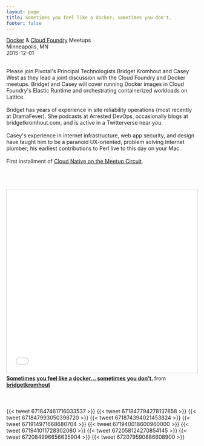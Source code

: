 ```yaml
---
layout: page
title: Sometimes you feel like a docker; sometimes you don't.
footer: false
---
```


<a href="http://www.meetup.com/Docker-Minneapolis/events/226656999/">Docker</a> & <a href="http://www.meetup.com/Twin-Cities-MN-Cloud-Foundry-Meetup/events/226652617/">Cloud Foundry</a> Meetups</a> <br>
Minneapolis, MN<br>
<span class="date-display-start">2015-12-01</span>
<br>
<br>

Please join Pivotal's Principal Technologists Bridget Kromhout and Casey West as they lead a joint discussion with the Cloud Foundry and Docker meetups.  Bridget and Casey will cover running Docker images in Cloud Foundry's Elastic Runtime and orchestrating containerized workloads on Lattice.
<br>
<br>
Bridget has years of experience in site reliability operations (most recently at DramaFever). She podcasts at Arrested DevOps, occasionally blogs at bridgetkromhout.com, and is active in a Twitterverse near you.
<br>
<br>
Casey's experience in internet infrastructure, web app security, and design have taught him to be a paranoid UX-oriented, problem solving Internet plumber; his earliest contributions to Perl live to this day on your Mac.
<br>
<br>
First installment of <a href="https://blog.pivotal.io/pivotal-cloud-foundry/news/cloud-native-on-the-meetup-circuit">Cloud Native on the Meetup Circuit</a>.

<br>


<br>
<br>
<iframe src="//www.slideshare.net/slideshow/embed_code/key/1SsAckKTgrwlXC" width="595" height="485" frameborder="0" marginwidth="0" marginheight="0" scrolling="no" style="border:1px solid #CCC; border-width:1px; margin-bottom:5px; max-width: 100%;" allowfullscreen> </iframe> <div style="margin-bottom:5px"> <strong> <a href="//www.slideshare.net/bridgetkromhout/sometimes-you-feel-like-a-docker-sometimes-you-dont" title="Sometimes you feel like a docker... sometimes you don&#x27;t." target="_blank">Sometimes you feel like a docker... sometimes you don&#x27;t.</a> </strong> from <strong><a href="//www.slideshare.net/bridgetkromhout" target="_blank">bridgetkromhout</a></strong> </div>

<br>
<br>

{{< tweet 671847461716033537 >}}
{{< tweet 671847794278137858 >}}
{{< tweet 671847993050398720 >}}
{{< tweet 671874394021453824 >}}
{{< tweet 671914971668680704 >}}
{{< tweet 671940018600960000 >}}
{{< tweet 671941011728302080 >}}
{{< tweet 672058124270854145 >}}
{{< tweet 672084996656635904 >}}
{{< tweet 672079590886608900 >}}
